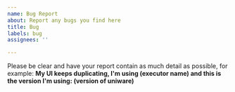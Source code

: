 ```yaml
---
name: Bug Report
about: Report any bugs you find here
title: Bug
labels: bug
assignees: ''

---
```


Please be clear and have your report contain as much detail as possible, for example: **My UI keeps duplicating, I'm using (executor name) and this is the version I'm using: (version of uniware)**
